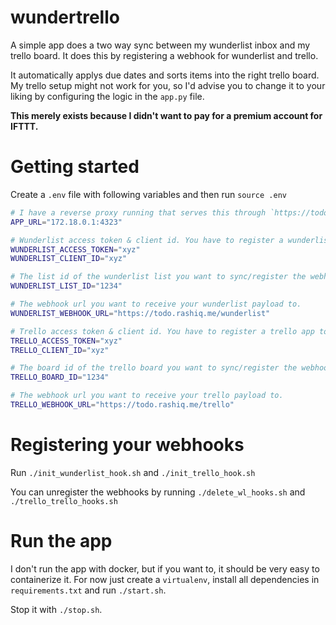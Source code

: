 # wundertrello
A simple app does a two way sync between my wunderlist inbox and my trello board. 
It does this by registering a webhook for wunderlist and trello.

It automatically applys due dates and sorts items into the right trello board.
My trello setup might not work for you, so I'd advise you to change it to your liking by configuring the logic in the `app.py` file.

**This merely exists because I didn't want to pay for a premium account for IFTTT.**


# Getting started

Create a `.env` file with following variables and then run `source .env`

``` sh
# I have a reverse proxy running that serves this through `https://todo.rashiq.me`.
APP_URL="172.18.0.1:4323"

# Wunderlist access token & client id. You have to register a wunderlist app to get those.
WUNDERLIST_ACCESS_TOKEN="xyz"
WUNDERLIST_CLIENT_ID="xyz"

# The list id of the wunderlist list you want to sync/register the webhook for.
WUNDERLIST_LIST_ID="1234"

# The webhook url you want to receive your wunderlist payload to.
WUNDERLIST_WEBHOOK_URL="https://todo.rashiq.me/wunderlist"

# Trello access token & client id. You have to register a trello app to get those.
TRELLO_ACCESS_TOKEN="xyz"
TRELLO_CLIENT_ID="xyz"

# The board id of the trello board you want to sync/register the webhook for.
TRELLO_BOARD_ID="1234"

# The webhook url you want to receive your trello payload to.
TRELLO_WEBHOOK_URL="https://todo.rashiq.me/trello"
```

# Registering your webhooks

Run `./init_wunderlist_hook.sh` and `./init_trello_hook.sh`

You can unregister the webhooks by running `./delete_wl_hooks.sh` and `./trello_trello_hooks.sh`

# Run the app

I don't run the app with docker, but if you want to, it should be very easy to containerize it. 
For now just create a `virtualenv`, install all dependencies in `requirements.txt` and run `./start.sh`.

Stop it with `./stop.sh`.

